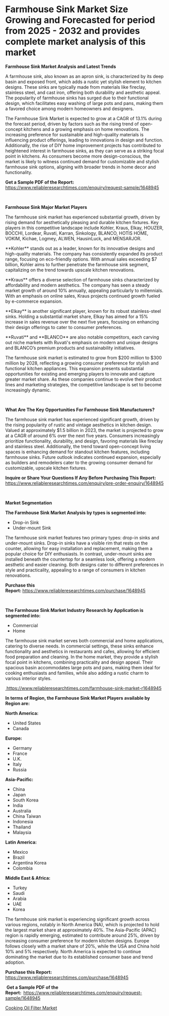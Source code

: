 <p><h1>Farmhouse Sink Market Size Growing and Forecasted for period from 2025 - 2032 and provides complete market analysis of this market</h1></p><p><strong>Farmhouse Sink Market Analysis and Latest Trends</strong></p>
<p><p>A farmhouse sink, also known as an apron sink, is characterized by its deep basin and exposed front, which adds a rustic yet stylish element to kitchen designs. These sinks are typically made from materials like fireclay, stainless steel, and cast iron, offering both durability and aesthetic appeal. The popularity of farmhouse sinks has surged due to their functional design, which facilitates easy washing of large pots and pans, making them a favored choice among modern homeowners and designers.</p><p>The Farmhouse Sink Market is expected to grow at a CAGR of 13.1% during the forecast period, driven by factors such as the rising trend of open-concept kitchens and a growing emphasis on home renovations. The increasing preference for sustainable and high-quality materials is influencing product offerings, leading to innovations in design and function. Additionally, the rise of DIY home improvement projects has contributed to heightened interest in farmhouse sinks, as they can serve as a striking focal point in kitchens. As consumers become more design-conscious, the market is likely to witness continued demand for customizable and stylish farmhouse sink options, aligning with broader trends in home decor and functionality.</p></p>
<p><strong>Get a Sample PDF of the Report:&nbsp;</strong> <a href="https://www.reliableresearchtimes.com/enquiry/request-sample/1648945?utm_campaign=2006&utm_medium=2&utm_source=Github&utm_content=ia&utm_term=07022025&utm_id=farmhouse-sink">https://www.reliableresearchtimes.com/enquiry/request-sample/1648945</a></p>
<p>&nbsp;</p>
<p><strong>Farmhouse Sink Major Market Players</strong></p>
<p><p>The farmhouse sink market has experienced substantial growth, driven by rising demand for aesthetically pleasing and durable kitchen fixtures. Key players in this competitive landscape include Kohler, Kraus, Elkay, HOUZER, BOCCHI, Lordear, Ruvati, Karran, Sinkology, BLANCO, HOTIS HOME, VOKIM, Kichae, Logmey, ALWEN, HausinLuck, and MENSARJOR.</p><p>**Kohler** stands out as a leader, known for its innovative designs and high-quality materials. The company has consistently expanded its product range, focusing on eco-friendly options. With annual sales exceeding $7 billion, Kohler aims to further penetrate the farmhouse sink segment, capitalizing on the trend towards upscale kitchen renovations.</p><p>**Kraus** offers a diverse selection of farmhouse sinks characterized by affordability and modern aesthetics. The company has seen a steady market growth of around 10% annually, appealing particularly to millennials. With an emphasis on online sales, Kraus projects continued growth fueled by e-commerce expansion.</p><p>**Elkay** is another significant player, known for its robust stainless-steel sinks. Holding a substantial market share, Elkay has aimed for a 15% increase in sales revenue over the next five years, focusing on enhancing their design offerings to cater to consumer preferences.</p><p>**Ruvati** and **BLANCO** are also notable competitors, each carving out niche markets with Ruvati's emphasis on modern and unique designs and BLANCO’s premium products and sustainability initiatives. </p><p>The farmhouse sink market is estimated to grow from $200 million to $300 million by 2028, reflecting a growing consumer preference for stylish and functional kitchen appliances. This expansion presents substantial opportunities for existing and emerging players to innovate and capture greater market share. As these companies continue to evolve their product lines and marketing strategies, the competitive landscape is set to become increasingly dynamic.</p></p>
<p>&nbsp;</p>
<p><strong>What Are The Key Opportunities For Farmhouse Sink Manufacturers?</strong></p>
<p><p>The farmhouse sink market has experienced significant growth, driven by the rising popularity of rustic and vintage aesthetics in kitchen design. Valued at approximately $1.5 billion in 2023, the market is projected to grow at a CAGR of around 6% over the next five years. Consumers increasingly prioritize functionality, durability, and design, favoring materials like fireclay and stainless steel. Additionally, the trend toward open-concept living spaces is enhancing demand for standout kitchen features, including farmhouse sinks. Future outlook indicates continued expansion, especially as builders and remodelers cater to the growing consumer demand for customizable, upscale kitchen fixtures.</p></p>
<p><strong>Inquire or Share Your Questions If Any Before Purchasing This Report:</strong> <a href="https://www.reliableresearchtimes.com/enquiry/pre-order-enquiry/1648945?utm_campaign=2006&utm_medium=2&utm_source=Github&utm_content=ia&utm_term=07022025&utm_id=farmhouse-sink">https://www.reliableresearchtimes.com/enquiry/pre-order-enquiry/1648945</a></p>
<p>&nbsp;</p>
<p><strong>Market Segmentation</strong></p>
<p><strong>The Farmhouse Sink Market Analysis by types is segmented into:</strong></p>
<p><ul><li>Drop-in Sink</li><li>Under-mount Sink</li></ul></p>
<p><p>The farmhouse sink market features two primary types: drop-in sinks and under-mount sinks. Drop-in sinks have a visible rim that rests on the counter, allowing for easy installation and replacement, making them a popular choice for DIY enthusiasts. In contrast, under-mount sinks are installed beneath the countertop for a seamless look, offering a modern aesthetic and easier cleaning. Both designs cater to different preferences in style and practicality, appealing to a range of consumers in kitchen renovations.</p></p>
<p><strong>Purchase this Report:&nbsp;</strong><a href="https://www.reliableresearchtimes.com/purchase/1648945?utm_campaign=2006&utm_medium=2&utm_source=Github&utm_content=ia&utm_term=07022025&utm_id=farmhouse-sink">https://www.reliableresearchtimes.com/purchase/1648945</a></p>
<p>&nbsp;</p>
<p><strong>The Farmhouse Sink Market Industry Research by Application is segmented into:</strong></p>
<p><ul><li>Commercial</li><li>Home</li></ul></p>
<p><p>The farmhouse sink market serves both commercial and home applications, catering to diverse needs. In commercial settings, these sinks enhance functionality and aesthetics in restaurants and cafes, allowing for efficient food preparation and cleaning. In the home market, they provide a stylish focal point in kitchens, combining practicality and design appeal. Their spacious basin accommodates large pots and pans, making them ideal for cooking enthusiasts and families, while also adding a rustic charm to various interior styles.</p></p>
<p><a href="https://www.reliableresearchtimes.com/farmhouse-sink-market-r1648945?utm_campaign=2006&utm_medium=2&utm_source=Github&utm_content=ia&utm_term=07022025&utm_id=farmhouse-sink">&nbsp;https://www.reliableresearchtimes.com/farmhouse-sink-market-r1648945</a></p>
<p><strong>In terms of Region, the Farmhouse Sink Market Players available by Region are:</strong></p>
<p>
    <p> <strong> North America: </strong>
        <ul>
            <li>United States</li>
            <li>Canada</li>
        </ul>
        </p> 
    <p> <strong> Europe: </strong>
        <ul>
            <li>Germany</li>
            <li>France</li>
            <li>U.K.</li>
            <li>Italy</li>
            <li>Russia</li>
        </ul>
        </p> 
    <p> <strong> Asia-Pacific: </strong>
        <ul>
            <li>China</li>
            <li>Japan</li>
            <li>South Korea</li>
            <li>India</li>
            <li>Australia</li>
            <li>China Taiwan</li>
            <li>Indonesia</li>
            <li>Thailand</li>
            <li>Malaysia</li>
        </ul>
        </p> 
    <p> <strong> Latin America: </strong>
        <ul>
            <li>Mexico</li>
            <li>Brazil</li>
            <li>Argentina Korea</li>
            <li>Colombia</li>
        </ul>
        </p> 
    <p> <strong> Middle East & Africa: </strong>
        <ul>
            <li>Turkey</li>
            <li>Saudi</li>
            <li>Arabia</li>
            <li>UAE</li>
            <li>Korea</li>
        </ul>
    </p>
    </p>
<p><p>The farmhouse sink market is experiencing significant growth across various regions, notably in North America (NA), which is projected to hold the largest market share at approximately 40%. The Asia-Pacific (APAC) region is rapidly emerging, estimated to contribute around 25%, driven by increasing consumer preference for modern kitchen designs. Europe follows closely with a market share of 20%, while the USA and China hold 10% and 5% respectively. North America is expected to continue dominating the market due to its established consumer base and trend adoption.</p></p>
<p><strong>Purchase this Report: </strong><a href="https://www.reliableresearchtimes.com/purchase/1648945?utm_campaign=2006&utm_medium=2&utm_source=Github&utm_content=ia&utm_term=07022025&utm_id=farmhouse-sink">https://www.reliableresearchtimes.com/purchase/1648945</a></p>
<p>&nbsp;<strong>Get a Sample PDF of the Report:&nbsp;&nbsp;</strong><a href="https://www.reliableresearchtimes.com/enquiry/request-sample/1648945?utm_campaign=2006&utm_medium=2&utm_source=Github&utm_content=ia&utm_term=07022025&utm_id=farmhouse-sink">https://www.reliableresearchtimes.com/enquiry/request-sample/1648945</a></p>
<p><strong></strong></p>
<p><p><a href="https://github.com/bmorecock/Market-Research-Report-List-6/blob/main/cooking-oil-filter-market.md?utm_campaign=2006&utm_medium=2&utm_source=Github&utm_content=ia&utm_term=07022025&utm_id=farmhouse-sink">Cooking Oil Filter Market</a></p></p>